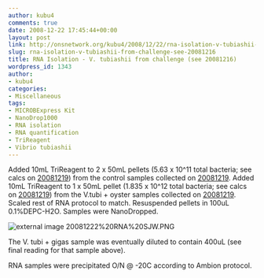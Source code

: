 ```yaml
---
author: kubu4
comments: true
date: 2008-12-22 17:45:44+00:00
layout: post
link: http://onsnetwork.org/kubu4/2008/12/22/rna-isolation-v-tubiashii-from-challenge-see-20081216/
slug: rna-isolation-v-tubiashii-from-challenge-see-20081216
title: RNA Isolation - V. tubiashii from challenge (see 20081216)
wordpress_id: 1343
author:
- kubu4
categories:
- Miscellaneous
tags:
- MICROBExpress Kit
- NanoDrop1000
- RNA isolation
- RNA quantification
- TriReagent
- Vibrio tubiashii
---
```


Added 10mL TriReagent to 2 x 50mL pellets (5.63 x 10^11 total bacteria; see calcs on [20081219](http://genefish.wikispaces.com/Sam%27s+Notebook#sjw20081219)) from the control samples collected on [20081219](http://genefish.wikispaces.com/Sam%27s+Notebook#sjw20081219). Added 10mL TriReagent to 1 x 50mL pellet (1.835 x 10^12 total bacteria; see calcs on [20081219](http://genefish.wikispaces.com/Sam%27s+Notebook#sjw20081219)) from the V.tubi + oyster samples collected on [20081219](http://genefish.wikispaces.com/Sam%27s+Notebook#sjw20081219). Scaled rest of RNA protocol to match. Resuspended pellets in 100uL 0.1%DEPC-H2O. Samples were NanoDropped.

![external image 20081222%20RNA%20SJW.PNG](http://eagle.fish.washington.edu/Arabidopsis/RNA%20Spec%20Readings/20081222%20RNA%20SJW.PNG)

The V. tubi + gigas sample was eventually diluted to contain 400uL (see final reading for that sample above).

RNA samples were precipitated O/N @ -20C according to Ambion protocol.
